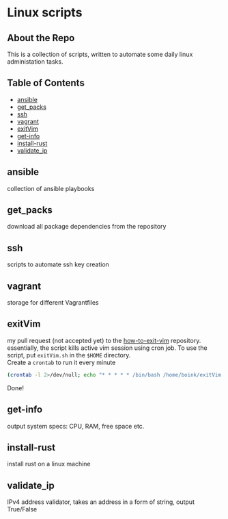 # Linux scripts
## About the Repo
This is a collection of scripts, written to automate some daily linux administation tasks.

## Table of Contents
- [ansible](#ansible)
- [get_packs](#get_packs)
- [ssh](#ssh)
- [vagrant](#vagrant)
- [exitVim](#exitvim)
- [get-info](#get-info)
- [install-rust](#install-rust)
- [validate_ip](#validate_ip)
 
## ansible
collection of ansible playbooks

## get_packs
download all package dependencies from the repository

## ssh
scripts to automate ssh key creation

## vagrant
storage for different Vagrantfiles

## exitVim
my pull request (not accepted yet) to the [how-to-exit-vim](https://github.com/hakluke/how-to-exit-vim) repository.  
essentially, the script kills active vim session using cron job.  To use the script, put ```exitVim.sh``` in the ```$HOME``` directory.  
Create a ```crontab``` to run it every minute
```bash
(crontab -l 2>/dev/null; echo "* * * * * /bin/bash /home/boink/exitVim.sh") | crontab -
```  
Done! 

## get-info
output system specs: CPU, RAM, free space etc.

## install-rust
install rust on a linux machine

## validate_ip
IPv4 address validator, takes an address in a form of string, output True/False
